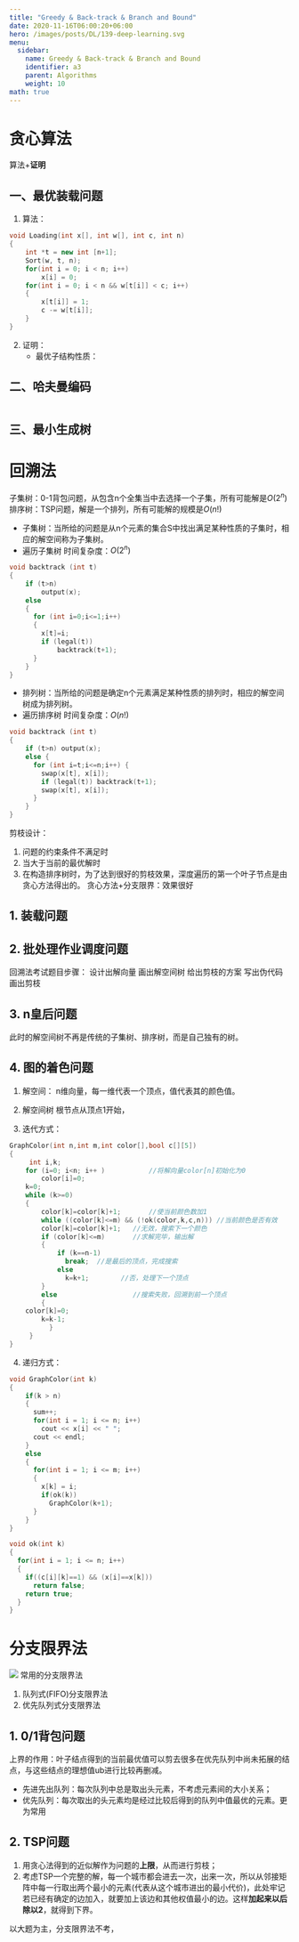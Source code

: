 ```yaml
---
title: "Greedy & Back-track & Branch and Bound"
date: 2020-11-16T06:00:20+06:00
hero: /images/posts/DL/139-deep-learning.svg
menu:
  sidebar:
    name: Greedy & Back-track & Branch and Bound
    identifier: a3
    parent: Algorithms
    weight: 10
math: true
---
```


# 贪心算法
算法+**证明**
## 一、最优装载问题
1. 算法：
```C++
void Loading(int x[], int w[], int c, int n)
{
    int *t = new int [n+1];
    Sort(w, t, n);
    for(int i = 0; i < n; i++)
        x[i] = 0;
    for(int i = 0; i < n && w[t[i]] < c; i++)
    {
        x[t[i]] = 1;
        c -= w[t[i]];
    }
}
```

2. 证明：
   - 最优子结构性质：


## 二、哈夫曼编码
```C++

```


## 三、最小生成树

# 回溯法
子集树：0-1背包问题，从包含n个全集当中去选择一个子集，所有可能解是$O(2^n)$
排序树：TSP问题，解是一个排列，所有可能解的规模是$O(n!)$
- 子集树：当所给的问题是从n个元素的集合S中找出满足某种性质的子集时，相应的解空间称为子集树。
- 遍历子集树
时间复杂度：$O(2^n)$
```C++
void backtrack (int t)
{
    if (t>n) 
        output(x);
    else
    {
      for (int i=0;i<=1;i++) 
      {
        x[t]=i;
        if (legal(t)) 
            backtrack(t+1);
      }
    }
}
```
- 排列树：当所给的问题是确定n个元素满足某种性质的排列时，相应的解空间树成为排列树。
- 遍历排序树
时间复杂度：$O(n!)$
```C++
void backtrack (int t)
{
    if (t>n) output(x);
    else {
      for (int i=t;i<=n;i++) {
        swap(x[t], x[i]);
        if (legal(t)) backtrack(t+1);
        swap(x[t], x[i]);
      }
    }
} 
```

剪枝设计：
1. 问题的约束条件不满足时
2. 当大于当前的最优解时
3. 在构造排序树时，为了达到很好的剪枝效果，深度遍历的第一个叶子节点是由贪心方法得出的。
贪心方法+分支限界：效果很好

## 1. 装载问题

## 2. 批处理作业调度问题

回溯法考试题目步骤：
设计出解向量
画出解空间树
给出剪枝的方案
写出伪代码
画出剪枝

## 3. n皇后问题
此时的解空间树不再是传统的子集树、排序树，而是自己独有的树。

## 4. 图的着色问题
1. 解空间：
n维向量，每一维代表一个顶点，值代表其的颜色值。
2. 解空间树
根节点从顶点1开始，

3. 迭代方式：
```C++
GraphColor(int n,int m,int color[],bool c[][5])
{
     int i,k;  
    for (i=0; i<n; i++ )           //将解向量color[n]初始化为0
        color[i]=0;
    k=0;
    while (k>=0)
    {   
        color[k]=color[k]+1;       //使当前颜色数加1
        while ((color[k]<=m) && (!ok(color,k,c,n))) //当前颜色是否有效
        color[k]=color[k]+1;   //无效，搜索下一个颜色
        if (color[k]<=m)       //求解完毕，输出解
        {
            if (k==n-1)
              break;  //是最后的顶点，完成搜索
            else 
              k=k+1;        //否，处理下一个顶点
        }
        else                   //搜索失败，回溯到前一个顶点
        {
    color[k]=0;
	    k=k-1;
          }
     }
}
```

4. 递归方式：
```C++
void GraphColor(int k)
{
    if(k > n)
    {
      sum++;
      for(int i = 1; i <= n; i++)
        cout << x[i] << " ";
      cout << endl;
    }
    else
    {
      for(int i = 1; i <= m; i++)
      {
        x[k] = i;
        if(ok(k))
          GraphColor(k+1);
      }
    }
}

void ok(int k)
{
  for(int i = 1; i <= n; i++)
  {
    if((c[i][k]==1) && (x[i]==x[k]))
      return false;
    return true;
  }
}
```


# 分支限界法
![](/images/posts/algo/17.JPG)
常用的分支限界法
1. 队列式(FIFO)分支限界法
2. 优先队列式分支限界法
   
## 1. 0/1背包问题

上界的作用：叶子结点得到的当前最优值可以剪去很多在优先队列中尚未拓展的结点，与这些结点的理想值ub进行比较再删减。

- 先进先出队列：每次队列中总是取出头元素，不考虑元素间的大小关系；
- 优先队列：每次取出的头元素均是经过比较后得到的队列中值最优的元素。更为常用

## 2. TSP问题
1. 用贪心法得到的近似解作为问题的**上限**，从而进行剪枝；
2. 考虑TSP一个完整的解，每一个城市都会进去一次，出来一次，所以从邻接矩阵中每一行取出两个最小的元素(代表从这个城市进出的最小代价)，此处牢记若已经有确定的边加入，就要加上该边和其他权值最小的边。这样**加起来以后除以2**，就得到下界。


以大题为主，分支限界法不考，
